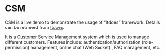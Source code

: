 # CSM
CSM is a live demo to demonstrate the usage of “Itdoes” framework. Details can be retrieved from [Itdoes]( https://github.com/azhongzl/itdoes).  

It is a Customer Service Management system which is used to manage different customers. Features include: authentication/authorization (role-permission) management, online chat (Web Socket) , FAQ management, etc.
